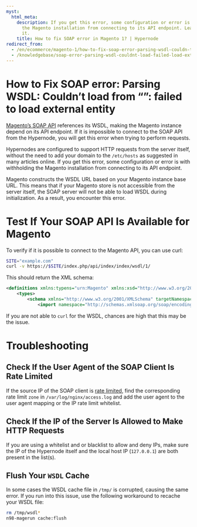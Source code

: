 ```yaml
---
myst:
  html_meta:
    description: If you get this error, some configuration or error is with withholding
      the Magento installation from connecting to its API endpoint. Learn how to revolve
      it.
    title: How to fix SOAP error in Magento 1? | Hypernode
redirect_from:
  - /en/ecommerce/magento-1/how-to-fix-soap-error-parsing-wsdl-couldn-t-load-from-failed-to-load-external-entity/
  - /knowledgebase/soap-error-parsing-wsdl-couldnt-load-failed-load-external-entity/
---
```


<!-- source: https://support.hypernode.com/en/ecommerce/magento-1/how-to-fix-soap-error-parsing-wsdl-couldn-t-load-from-failed-to-load-external-entity/ -->

# How to Fix SOAP error: Parsing WSDL: Couldn’t load from “”: failed to load external entity

[Magento’s SOAP API](https://devdocs.magento.com/guides/v2.4/get-started/soap/soap-web-api-calls.html?itm_source=devdocs&itm_medium=search_page&itm_campaign=federated_search&itm_term=soap) references its WSDL, making the Magento instance depend on its API endpoint. If it is impossible to connect to the SOAP API from the Hypernode, you will get this error when trying to perform requests.

Hypernodes are configured to support HTTP requests from the server itself, without the need to add your domain to the `/etc/hosts` as suggested in many articles online. If you get this error, some configuration or error is with withholding the Magento installation from connecting to its API endpoint.

Magento constructs the WSDL URL based on your Magento instance base URL. This means that if your Magento store is not accessible from the server itself, the SOAP server will not be able to load WSDL during initialization. As a result, you encounter this error.

# Test If Your SOAP API Is Available for Magento

To verify if it is possible to connect to the Magento API, you can use curl:

```bash
SITE="example.com"
curl -v https://$SITE/index.php/api/index/index/wsdl/1/
```

This should return the XML schema:

```xml
<definitions xmlns:typens="urn:Magento" xmlns:xsd="http://www.w3.org/2001/XMLSchema" xmlns:soap="http://schemas.xmlsoap.org/wsdl/soap/" xmlns:soapenc="http://schemas.xmlsoap.org/soap/encoding/" xmlns:wsdl="http://schemas.xmlsoap.org/wsdl/" xmlns="http://schemas.xmlsoap.org/wsdl/" name="Magento" targetNamespace="urn:Magento">
    <types>
        <schema xmlns="http://www.w3.org/2001/XMLSchema" targetNamespace="urn:Magento">
            <import namespace="http://schemas.xmlsoap.org/soap/encoding/" schemaLocation="http://schemas.xmlsoap.org/soap/encoding/"
```

If you are not able to `curl` for the WSDL, chances are high that this may be the issue.

# Troubleshooting

## Check If the User Agent of the SOAP Client Is Rate Limited

If the source IP of the SOAP client is [rate limited](../../hypernode-platform/nginx/how-to-resolve-rate-limited-requests-429-too-many-requests.md), find the corresponding rate limit `zone` in `/var/log/nginx/access.log` and add the user agent to the user agent mapping or the IP rate limit whitelist.

## Check If the IP of the Server Is Allowed to Make HTTP Requests

If you are using a whitelist and or blacklist to allow and deny IPs, make sure the IP of the Hypernode itself and the local host IP (`127.0.0.1`) are both present in the list(s).

## Flush Your `WSDL` Cache

In some cases the WSDL cache file in `/tmp/` is corrupted, causing the same error. If you run into this issue, use the following workaround to recache your WSDL file:

```bash
rm /tmp/wsdl*
n98-magerun cache:flush
```
